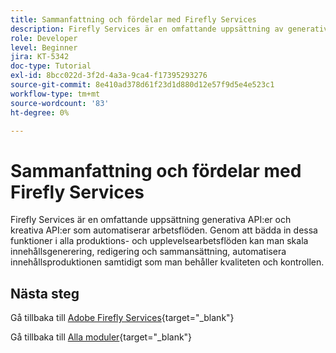 ```yaml
---
title: Sammanfattning och fördelar med Firefly Services
description: Firefly Services är en omfattande uppsättning av generativa API:er och kreativa API:er som automatiserar arbetsflöden
role: Developer
level: Beginner
jira: KT-5342
doc-type: Tutorial
exl-id: 8bcc022d-3f2d-4a3a-9ca4-f17395293276
source-git-commit: 8e410ad378d61f23d1d880d12e57f9d5e4e523c1
workflow-type: tm+mt
source-wordcount: '83'
ht-degree: 0%

---
```


# Sammanfattning och fördelar med Firefly Services

Firefly Services är en omfattande uppsättning generativa API:er och kreativa API:er som automatiserar arbetsflöden. Genom att bädda in dessa funktioner i alla produktions- och upplevelsearbetsflöden kan man skala innehållsgenerering, redigering och sammansättning, automatisera innehållsproduktionen samtidigt som man behåller kvaliteten och kontrollen.

## Nästa steg

Gå tillbaka till [Adobe Firefly Services](./firefly-services.md){target="_blank"}

Gå tillbaka till [Alla moduler](../../../overview.md){target="_blank"}

